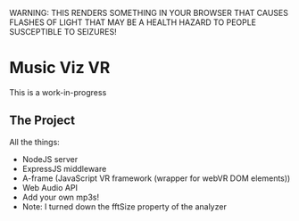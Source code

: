 WARNING: THIS RENDERS SOMETHING IN YOUR BROWSER THAT CAUSES FLASHES OF LIGHT THAT MAY BE A HEALTH HAZARD TO PEOPLE SUSCEPTIBLE TO SEIZURES!

Music Viz VR
=========================

This is a work-in-progress


The Project
------------

All the things:
- NodeJS server
- ExpressJS middleware
- A-frame (JavaScript VR framework (wrapper for webVR DOM elements))
- Web Audio API
- Add your own mp3s!
- Note: I turned down the fftSize property of the analyzer

